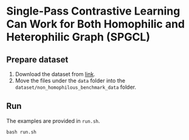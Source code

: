 # Single-Pass Contrastive Learning Can Work for Both Homophilic and Heterophilic Graph (SPGCL)

## Prepare dataset
1. Download the dataset from [link](https://github.com/CUAI/Non-Homophily-Large-Scale).
2. Move the files under the `data` folder into the `dataset/non_homophilous_benchmark_data` folder.

## Run
The examples are provided in `run.sh`.

``
bash run.sh
``

